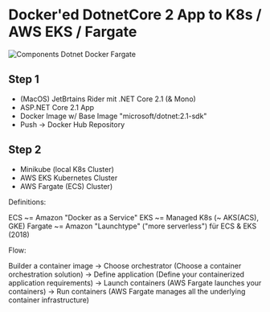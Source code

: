 # Docker'ed DotnetCore 2 App to K8s / AWS EKS / Fargate

![Components Dotnet Docker Fargate](https://yuml.me/diagram/plain/activity/(ASP.NET%20Core2)-%3E(Docker%20Container)-%3E(AWS%20Fargate),(Docker%20Container)-%3E(AWS%20EKS%20[K8s]))


## Step 1

- (MacOS) JetBrtains Rider mit .NET Core 2.1 (& Mono)
- ASP.NET Core 2.1 App
- Docker Image w/ Base Image "microsoft/dotnet:2.1-sdk"
- Push -> Docker Hub Repository

## Step 2

- Minikube (local K8s Cluster)
- AWS EKS Kubernetes Cluster
- AWS Fargate (ECS) Cluster)

Definitions:

ECS ~= Amazon "Docker as a Service"
EKS ~= Managed K8s (~ AKS(ACS), GKE)
Fargate ~= Amazon "Launchtype" ("more serverless") für ECS & EKS (2018)


Flow:

Builder a container image 
-> Choose orchestrator (Choose a container orchestration solution)
-> Define application (Define your containerized application requirements)
-> Launch containers (AWS Fargate launches your containers)
-> Run containers (AWS Fargate manages all the underlying container infrastructure)
